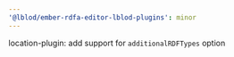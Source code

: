 ```yaml
---
'@lblod/ember-rdfa-editor-lblod-plugins': minor
---
```


location-plugin: add support for `additionalRDFTypes` option
